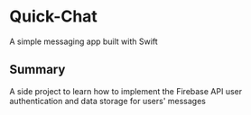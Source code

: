 # Quick-Chat
A simple messaging app built with Swift 
## Summary
A side project to learn how to implement the Firebase API user authentication and data storage for users' messages
